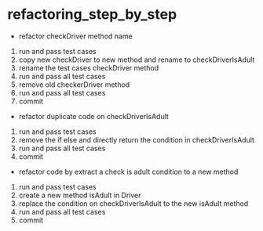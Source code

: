 # refactoring_step_by_step


* refactor checkDriver method name
1. run and pass test cases
1. copy new checkDriver to new method and rename to checkDriverIsAdult
1. rename the test cases checkDriver method
1. run and pass all test cases
1. remove old checkerDriver method
1. run and pass all test cases
1. commit

* refactor duplicate code on checkDriverIsAdult
1. run and pass test cases
1. remove the if else and directly return the condition in checkDriverIsAdult
1. run and pass all test cases
1. commit

* refactor code by extract a check is adult condition to a new method
1. run and pass test cases
1. create a new method isAdult in Driver
1. replace the condition on checkDriverIsAdult to the new isAdult method
1. run and pass all test cases
1. commit